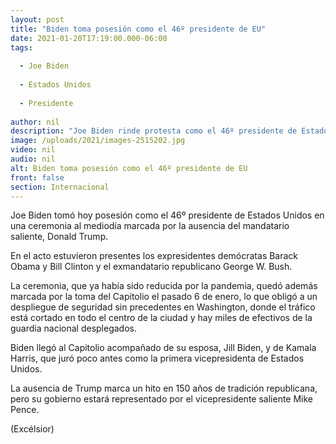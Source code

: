 ```yaml
---
layout: post
title: "Biden toma posesión como el 46º presidente de EU"
date: 2021-01-20T17:19:00.000-06:00
tags:
  
  - Joe Biden
  
  - Estados Unidos
  
  - Presidente
  
author: nil
description: "Joe Biden rinde protesta como el 46º presidente de Estados Unidos en una ceremonia al mediodía marcada por la ausencia del mandatario saliente, Donald Trump"
image: /uploads/2021/images-2515202.jpg
video: nil
audio: nil
alt: Biden toma posesión como el 46º presidente de EU
front: false
section: Internacional
---
```


Joe Biden tomó hoy posesión como el 46º presidente de Estados Unidos en una ceremonia al mediodía marcada por la ausencia del mandatario saliente, Donald Trump.

En el acto estuvieron presentes los expresidentes demócratas Barack Obama y Bill Clinton y el exmandatario republicano George W. Bush.

La ceremonia, que ya había sido reducida por la pandemia, quedó además marcada por la toma del Capitolio el pasado 6 de enero, lo que obligó a un despliegue de seguridad sin precedentes en Washington, donde el tráfico está cortado en todo el centro de la ciudad y hay miles de efectivos de la guardia nacional desplegados.

Biden llegó al Capitolio acompañado de su esposa, Jill Biden, y de Kamala Harris, que juró poco antes como la primera vicepresidenta de Estados Unidos.

La ausencia de Trump marca un hito en 150 años de tradición republicana, pero su gobierno estará representado por el vicepresidente saliente Mike Pence.

(Excélsior)